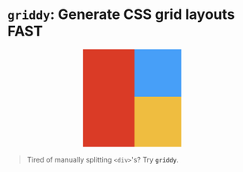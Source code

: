# `griddy`: Generate CSS grid layouts FAST
<p align=center>
<img src="./logo.png" width="200">
</p>

> Tired of manually splitting `<div>`'s? Try **`griddy`**.

## 